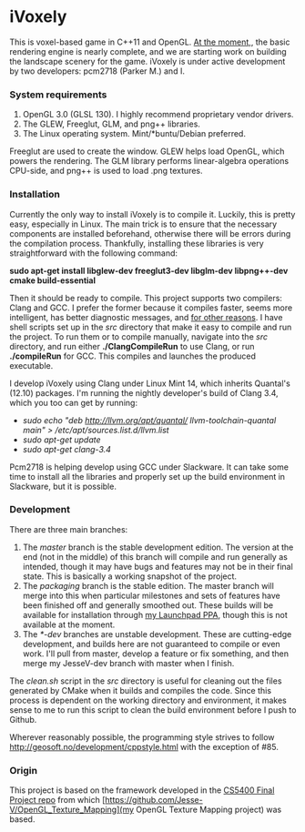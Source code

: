 # iVoxely

This is voxel-based game in C++11 and OpenGL. [At the moment,](https://github.com/Jesse-V/iVoxely/issues/milestones), the basic rendering engine is nearly complete, and we are starting work on building the landscape scenery for the game. iVoxely is under active development by two developers: pcm2718 (Parker M.) and I.

### System requirements

1. OpenGL 3.0 (GLSL 130). I highly recommend proprietary vendor drivers.
2. The GLEW, Freeglut, GLM, and png++ libraries.
3. The Linux operating system. Mint/*buntu/Debian preferred.

Freeglut are used to create the window. GLEW helps load OpenGL, which powers the rendering. The GLM library performs linear-algebra operations CPU-side, and png++ is used to load .png textures.

### Installation

Currently the only way to install iVoxely is to compile it. Luckily, this is pretty easy, especially in Linux. The main trick is to ensure that the necessary components are installed beforehand, otherwise there will be errors during the compilation process. Thankfully, installing these libraries is very straightforward with the following command:

**sudo apt-get install libglew-dev freeglut3-dev libglm-dev libpng++-dev cmake build-essential**

Then it should be ready to compile. This project supports two compilers: Clang and GCC. I prefer the former because it compiles faster, seems more intelligent, has better diagnostic messages, and [for other reasons](http://clang.llvm.org/comparison.html). I have shell scripts set up in the _src_ directory that make it easy to compile and run the project. To run them or to compile manually, navigate into the _src_ directory, and run either **./ClangCompileRun** to use Clang, or run **./compileRun** for GCC. This compiles and launches the produced executable.

I develop iVoxely using Clang under Linux Mint 14, which inherits Quantal's (12.10) packages. I'm running the nightly developer's build of Clang 3.4, which you too can get by running:

* *sudo echo "deb http://llvm.org/apt/quantal/ llvm-toolchain-quantal main" > /etc/apt/sources.list.d/llvm.list*
* *sudo apt-get update*
* *sudo apt-get clang-3.4*

Pcm2718 is helping develop using GCC under Slackware. It can take some time to install all the libraries and properly set up the build environment in Slackware, but it is possible.

### Development

There are three main branches:

1. The _master_ branch is the stable development edition. The version at the end (not in the middle) of this branch will compile and run generally as intended, though it may have bugs and features may not be in their final state. This is basically a working snapshot of the project.
2. The _packaging_ branch is the stable edition. The master branch will merge into this when particular milestones and sets of features have been finished off and generally smoothed out. These builds will be available for installation through [my Launchpad PPA](https://launchpad.net/~jvictors), though this is not available at the moment.
3. The _*-dev_ branches are unstable development. These are cutting-edge development, and builds here are not guaranteed to compile or even work. I'll pull from master, develop a feature or fix something, and then merge my JesseV-dev branch with master when I finish.

The *clean.sh* script in the _src_ directory is useful for cleaning out the files generated by CMake when it builds and compiles the code. Since this process is dependent on the working directory and environment, it makes sense to me to run this script to clean the build environment before I push to Github.

Wherever reasonably possible, the programming style strives to follow http://geosoft.no/development/cppstyle.html with the exception of #85.

### Origin

This project is based on the framework developed in the [CS5400 Final Project repo](https://github.com/Jesse-V/CS5400_Final_Project) from which [https://github.com/Jesse-V/OpenGL_Texture_Mapping](my OpenGL Texture Mapping project) was based.
